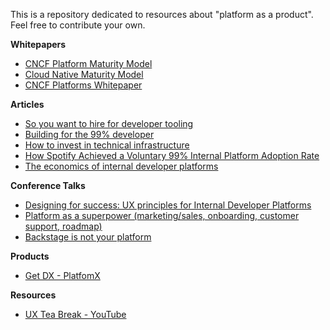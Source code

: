 This is a repository dedicated to resources about "platform as a product". Feel free to contribute your own. 

**Whitepapers**
* [CNCF Platform Maturity Model](https://tag-app-delivery.cncf.io/whitepapers/platform-eng-maturity-model/)
* [Cloud Native Maturity Model](https://maturitymodel.cncf.io/)
* [CNCF Platforms Whitepaper](https://tag-app-delivery.cncf.io/whitepapers/platforms/)

**Articles**
* [So you want to hire for developer tooling](https://hazelweakly.me/blog/so-you-want-to-hire-for-developer-tooling/)
* [Building for the 99% developer](https://future.com/software-development-building-for-99-developers/)
* [How to invest in technical infrastructure](https://lethain.com/how-to-invest-technical-infrastructure/)
* [How Spotify Achieved a Voluntary 99% Internal Platform Adoption Rate](https://thenewstack.io/how-spotify-achieved-a-voluntary-99-internal-platform-adoption-rate/)
* [The economics of internal developer platforms](https://www.engineeringprimer.com/p/the-economics-of-internal-developer)

**Conference Talks**
* [Designing for success: UX principles for Internal Developer Platforms](https://www.youtube.com/watch?v=6rqe5Yc13-A&list=PLj6h78yzYM2Me-TpMQFvCphDu_xm71ed_&index=11)
* [Platform as a superpower (marketing/sales, onboarding, customer support, roadmap)](https://www.youtube.com/watch?v=e_G8RaZACcg)
* [Backstage is not your platform](https://www.youtube.com/watch?v=QvhJvGzGm4w)

**Products**
* [Get DX - PlatfomX](https://getdx.com/products/platformx/)

**Resources**
* [UX Tea Break - YouTube](https://www.youtube.com/@DavidTravis) 
